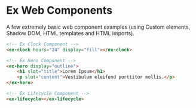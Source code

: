 # Ex Web Components

A few extremely basic web component examples (using Custom elements, Shadow DOM, HTML templates and HTML imports).

```html
<!-- Ex Clock Component -->
<ex-clock hours="24" display="fill"></ex-clock>

<!-- Ex Hero Component -->
<ex-hero display="outline">
    <h1 slot="title">Lorem Ipsum</h1>
    <p slot="content">Vestibulum eleifend porttitor mollis.</p>
</ex-hero>

<!-- Ex Lifecycle Component -->
<ex-lifecycle></ex-lifecycle>
```